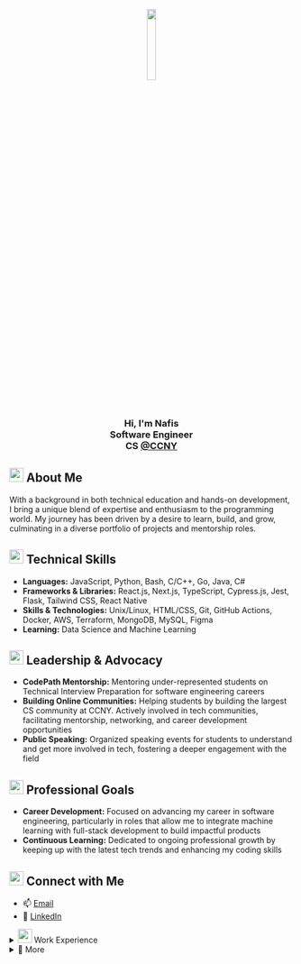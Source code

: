 <!-- HEADER -->
<p align="center">
    <img width="18%" margin="0" padding="0" src="https://cdn.pixabay.com/animation/2022/12/05/15/23/15-23-06-837_512.gif"/>
</p>
<h3 align="center">
    Hi, I'm Nafis 
    </br> 
    Software Engineer </br> CS <a align="center" href="https://www.ccny.cuny.edu/" target="_blank"> @CCNY </a>
</h3>

<!-- ABOUT ME -->

## <img src="https://images.emojiterra.com/google/noto-emoji/unicode-15/animated/1f64c.gif" width="25" height="25"/> About Me

With a background in both technical education and hands-on development, I bring a unique blend of expertise and enthusiasm to the programming world. My journey has been driven by a desire to learn, build, and grow, culminating in a diverse portfolio of projects and mentorship roles.

<!-- TECHNICAL SKILLS -->

## <img src="https://cdn3.emoji.gg/emojis/3863_gearz.gif" width="25" height="25"/> Technical Skills

- **Languages:** JavaScript, Python, Bash, C/C++, Go, Java, C#
- **Frameworks & Libraries:** React.js, Next.js, TypeScript, Cypress.js, Jest, Flask, Tailwind CSS, React Native
- **Skills & Technologies:** Unix/Linux, HTML/CSS, Git, GitHub Actions, Docker, AWS, Terraform, MongoDB, MySQL, Figma
- **Learning:** Data Science and Machine Learning

<!-- LEADERSHIP -->

## <img src="https://media3.giphy.com/media/KEH88lBIcTeIH62Mhx/giphy.gif?cid=6c09b952dtpdgpdbimkizhohtrsibf72qq0fbdwqqsws1m81&ep=v1_internal_gif_by_id&rid=giphy.gif&ct=s" width="25" height="25"/> Leadership & Advocacy

- **CodePath Mentorship:** Mentoring under-represented students on Technical Interview Preparation for software engineering careers
- **Building Online Communities:** Helping students by building the largest CS community at CCNY. Actively involved in tech communities, facilitating mentorship, networking, and career development opportunities
- **Public Speaking:** Organized speaking events for students to understand and get more involved in tech, fostering a deeper engagement with the field

<!-- PROFESSIONAL GOALS -->

## <img src="https://images.emojiterra.com/google/noto-emoji/animated-emoji/1f680.gif" width="25" height="25"/> Professional Goals

- **Career Development:** Focused on advancing my career in software engineering, particularly in roles that allow me to integrate machine learning with full-stack development to build impactful products
- **Continuous Learning:** Dedicated to ongoing professional growth by keeping up with the latest tech trends and enhancing my coding skills

<!-- CONTACT -->

## <img src="https://media2.giphy.com/media/efUQrWLjbgji5u1Ove/giphy.gif?cid=6c09b952iazyfa90y57by5i145fousdinkjr4viht87ebvkr&ep=v1_internal_gif_by_id&rid=giphy.gif&ct=s" width="25" height="25"/> Connect with Me

- 📫 [Email](mailto:nafisrizwank@gmail.com)
- 🔗 [LinkedIn](https://linkedin.com/in/nafisrk)

<!-- WORK EXPERIENCE -->
<details>
  <summary>
    <img src="https://media2.giphy.com/media/QssGEmpkyEOhBCb7e1/giphy.gif?cid=ecf05e47a0n3gi1bfqntqmob8g9aid1oyj2wr3ds3mg700bl&rid=giphy.gif" width="25"> Work Experience
  </summary>

- <img src="https://i.pinimg.com/originals/01/ca/da/01cada77a0a7d326d85b7969fe26a728.jpg" width="15"> Amazon - Software Engineer  
- <img src="https://images.crunchbase.com/image/upload/c_lpad,h_256,w_256,f_auto,q_auto:eco,dpr_1/wfsonfv0p92plryzwijf" width="15"> CodePath - Tech Fellow Manager  
- <img src="https://upload.wikimedia.org/wikipedia/commons/thumb/d/da/GoDaddy_Logo_-_The_GO.svg/2298px-GoDaddy_Logo_-_The_GO.svg.png" width="15"> GoDaddy - Software Engineering Intern  
- <img src="https://cdn.freebiesupply.com/logos/large/2x/ups-logo-black-and-white.png" width="15"> UPS - Software Engineer Intern  
- <img src="https://companieslogo.com/img/orig/GOOG-0ed88f7c.png?t=1633218227" width="15"> Google SWEP - Software Engineering Fellow  
- <img src="https://whoyouknow.org/wp-content/uploads/2020/10/BASTA_BLUE-e1601922943313.png" width="50"> BASTA - Career Coach  
- <img src="https://colorstackmerch.org/cdn/shop/files/ColorStack-Slack-Image.png?v=1679111564" width="15"> ColorStack - Software Engineering Fellow  
- <img src="https://cunytechprep.org/ctp-logo-square.png" width="15"> CUNY Tech Prep - Software Engineering Fellow  
- <img src="https://media.licdn.com/dms/image/D4E0BAQHvY3q904pT0w/company-logo_200_200/0/1666393186307?e=2147483647&v=beta&t=wMChHGtZxrp7ZX5lhHTfY0eMHcF-cw0Jc9YIq6asPJg" width="15"> Headstarter - Software Engineering Fellow  
- <img src="https://cdn.icon-icons.com/icons2/2699/PNG/512/bloomberg_logo_icon_168504.png" width="15"> Bloomberg - Accelerator Summer School  
- <img src="https://companieslogo.com/img/orig/T-cec8a3f9.png?t=1633439494" width="15"> AT&T - AT&T Technology Academy Apprentice  
- <img src="https://www.pngmart.com/files/23/Accenture-Logo-PNG-Photo.png" width="15"> Accenture - Diversity Tech Externship  
- <img src="https://media.licdn.com/dms/image/C560BAQHCya33E38N2Q/company-logo_200_200/0/1522074883327?e=2147483647&v=beta&t=TcobLDAO3jZAA5d0lSis_dHOpWv7n4l6aPzf5zAhOxg" width="15"> RF CUNY - Computer Science Teaching Assistant  
- <img src="https://upload.wikimedia.org/wikipedia/commons/thumb/4/44/Microsoft_logo.svg/2048px-Microsoft_logo.svg.png" width="15"> Microsoft - Tech Resilience Program Apprentice  
- <img src="https://companieslogo.com/img/orig/META-4767da84.png?t=1654568366" width="15"> Meta - Android Engineering Intern Lead  

</details>

<details>
  <summary>🔎 More</summary>

### 🏋️ HEVY Stats

```text
+--------------------------+--------+------+
|      Lift                | Weight | Reps |
+--------------------------+--------+------+
| Deadlift                 |  405   |   5  |
| Squat                    |  315   |   5  |
| Dumbbell Bench Press     |   90   |  12  |
| Pull Up                  |   55   |   8  |
| Incline Dumbbell Press   |   90   |   8  |
| Dumbbell Overhead Press  |   75   |   6  |
+--------------------------+--------+------+
```

### 📜 Licensing & Usage Notice

Any use of **my repositories or code — in part or in full — for training, fine-tuning, or developing large language models (LLMs)** is **strictly prohibited without a paid license**.

If you're using my work in any LLM pipeline (research or commercial), you **must** contact me to obtain permission and arrange compensation.

**Unauthorized use is a violation of my terms.**

— *Nafis Khan*

</details>
